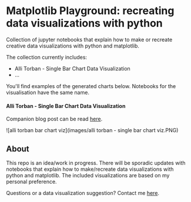 # Matplotlib Playground: recreating data visualizations with python

Collection of jupyter notebooks that explain how to make or recreate creative data visualizations with python and matplotlib. 

The collection currently includes:

- Alli Torban - Single Bar Chart Data Visualization
- ... 

You'll find examples of the generated charts below. Notebooks for the visualisation have the same name. 

#### Alli Torban - Single Bar Chart Data Visualization

Companion blog post can be read [here](https://www.edriessen.com/2024/04/22/recreating-an-alli-torban-visualisation-with-python-and-matplotlib/).

![alli torban bar chart viz](images/alli torban - single bar chart viz.PNG)

## About

This repo is an idea/work in progress. There will be sporadic updates with notebooks that explain how to make/recreate data visualizations with python and matplotlib. The included visualizations are based on my personal preference. 

Questions or a data visualization suggestion? Contact me [here](https://www.edriessen.com/contact). 
